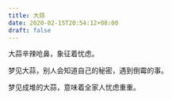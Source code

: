 ```yaml
---
title: 大蒜
date: 2020-02-15T20:54:12+08:00
draft: false
---
```


大蒜辛辣呛鼻，象征着忧虑。



梦见大蒜，别人会知道自己的秘密，遇到倒霉的事。



梦见成堆的大蒜，意味着全家人忧虑重重。

